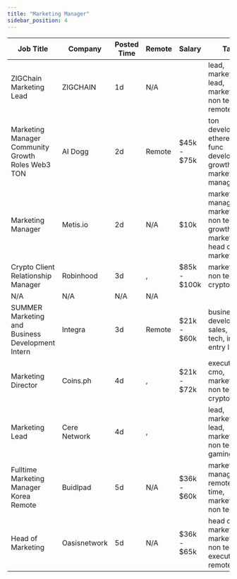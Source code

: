 ```yaml
---
title: "Marketing Manager"
sidebar_position: 4
---
```


| Job Title | Company | Posted Time | Remote | Salary | Tags | Apply Link |
|-----------|---------|-------------|--------|--------|------|------------|
| ZIGChain Marketing Lead | ZIGCHAIN | 1d | N/A |  | lead, marketing lead, marketing, non tech, remote | [Apply](https://web3.career/zigchain-marketing-lead-zigchain/105881) |
| Marketing Manager Community Growth Roles Web3 TON | AI Dogg | 2d | Remote | $45k - $75k | ton developer, ethereum, func developer, growth, marketing manager | [Apply](https://web3.career/marketing-manager-community-growth-roles-web3-ton-aidogg/117369) |
| Marketing Manager | Metis.io | 2d | N/A | $10k | marketing manager, marketing, non tech, growth marketing, head of marketing | [Apply](https://web3.career/marketing-manager-metis-io/107718) |
| Crypto Client Relationship Manager | Robinhood | 3d | , | $85k - $100k | marketing, non tech, crypto | [Apply](https://web3.career/crypto-client-relationship-manager-robinhood/116181) |
| N/A | N/A | N/A | N/A |  |  | [Apply](https://web3.career/metana) |
| SUMMER Marketing and Business Development Intern | Integra | 3d | Remote | $21k - $60k | business development, sales, non tech, intern, entry level | [Apply](https://web3.career/summer-marketing-and-business-development-intern-integra/95750) |
| Marketing Director | Coins.ph | 4d | , | $21k - $72k | executive, cmo, marketing, non tech, crypto | [Apply](https://web3.career/marketing-director-coins/115396) |
| Marketing Lead | Cere Network | 4d | , |  | lead, marketing lead, marketing, non tech, gaming | [Apply](https://web3.career/marketing-lead-cere-network/78887) |
| Fulltime Marketing Manager Korea Remote | Buidlpad | 5d | N/A | $36k - $60k | marketing manager, remote, full time, marketing, non tech | [Apply](https://web3.career/full-time-marketing-manager-korea-remote-buidlpad/114531) |
| Head of Marketing | Oasisnetwork | 5d | N/A | $36k - $65k | head of marketing, marketing, non tech, executive, remote | [Apply](https://web3.career/head-of-marketing-oasisnetwork/73767) |
